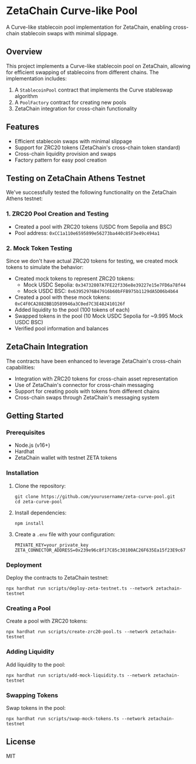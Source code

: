 # ZetaChain Curve-like Pool

A Curve-like stablecoin pool implementation for ZetaChain, enabling cross-chain stablecoin swaps with minimal slippage.

## Overview

This project implements a Curve-like stablecoin pool on ZetaChain, allowing for efficient swapping of stablecoins from different chains. The implementation includes:

1. A `StablecoinPool` contract that implements the Curve stableswap algorithm
2. A `PoolFactory` contract for creating new pools
3. ZetaChain integration for cross-chain functionality

## Features

- Efficient stablecoin swaps with minimal slippage
- Support for ZRC20 tokens (ZetaChain's cross-chain token standard)
- Cross-chain liquidity provision and swaps
- Factory pattern for easy pool creation

## Testing on ZetaChain Athens Testnet

We've successfully tested the following functionality on the ZetaChain Athens testnet:

### 1. ZRC20 Pool Creation and Testing

- Created a pool with ZRC20 tokens (USDC from Sepolia and BSC)
- Pool address: `0xCC1a110e6595899e56273ba440c85F3e49c494a1`

### 2. Mock Token Testing

Since we don't have actual ZRC20 tokens for testing, we created mock tokens to simulate the behavior:

- Created mock tokens to represent ZRC20 tokens:
  - Mock USDC Sepolia: `0x34732807A7FE22f336e8e39227e15e7FD6a78f44`
  - Mock USDC BSC: `0x63952976B47916b60bFFB975b1129dA5D06b4b64`
- Created a pool with these mock tokens: `0xC4F0CA2882BB1D589946a3C0ed7C3E482410126f`
- Added liquidity to the pool (100 tokens of each)
- Swapped tokens in the pool (10 Mock USDC Sepolia for ~9.995 Mock USDC BSC)
- Verified pool information and balances

## ZetaChain Integration

The contracts have been enhanced to leverage ZetaChain's cross-chain capabilities:

- Integration with ZRC20 tokens for cross-chain asset representation
- Use of ZetaChain's connector for cross-chain messaging
- Support for creating pools with tokens from different chains
- Cross-chain swaps through ZetaChain's messaging system

## Getting Started

### Prerequisites

- Node.js (v16+)
- Hardhat
- ZetaChain wallet with testnet ZETA tokens

### Installation

1. Clone the repository:
   ```
   git clone https://github.com/yourusername/zeta-curve-pool.git
   cd zeta-curve-pool
   ```

2. Install dependencies:
   ```
   npm install
   ```

3. Create a `.env` file with your configuration:
   ```
   PRIVATE_KEY=your_private_key
   ZETA_CONNECTOR_ADDRESS=0x239e96c8f17C85c30100AC26F635Ea15f23E9c67
   ```

### Deployment

Deploy the contracts to ZetaChain testnet:

```
npx hardhat run scripts/deploy-zeta-testnet.ts --network zetachain-testnet
```

### Creating a Pool

Create a pool with ZRC20 tokens:

```
npx hardhat run scripts/create-zrc20-pool.ts --network zetachain-testnet
```

### Adding Liquidity

Add liquidity to the pool:

```
npx hardhat run scripts/add-mock-liquidity.ts --network zetachain-testnet
```

### Swapping Tokens

Swap tokens in the pool:

```
npx hardhat run scripts/swap-mock-tokens.ts --network zetachain-testnet
```

## License

MIT
